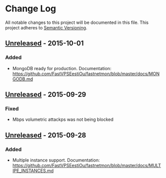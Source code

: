 # Change Log
All notable changes to this project will be documented in this file.
This project adheres to [Semantic Versioning](http://semver.org/).

## [Unreleased][unreleased] - 2015-10-01
### Added
- MongoDB ready for production. Documentation: https://github.com/FastVPSEestiOu/fastnetmon/blob/master/docs/MONGODB.md

## [Unreleased][unreleased] - 2015-09-29
### Fixed 
- Mbps volumetric attackps was not being blocked

## [Unreleased][unreleased] - 2015-09-28
### Added
- Multiple instance support. Documentation: https://github.com/FastVPSEestiOu/fastnetmon/blob/master/docs/MULTIPE_INSTANCES.md

[unreleased]: https://github.com/FastVPSEestiOu/fastnetmon/commits/master

